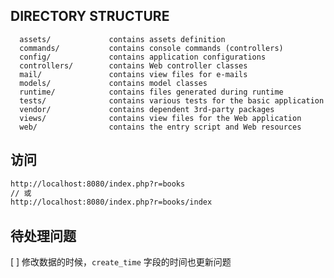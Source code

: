 

DIRECTORY STRUCTURE
-------------------

      assets/             contains assets definition
      commands/           contains console commands (controllers)
      config/             contains application configurations
      controllers/        contains Web controller classes
      mail/               contains view files for e-mails
      models/             contains model classes
      runtime/            contains files generated during runtime
      tests/              contains various tests for the basic application
      vendor/             contains dependent 3rd-party packages
      views/              contains view files for the Web application
      web/                contains the entry script and Web resources

## 访问
```bash
http://localhost:8080/index.php?r=books
// 或
http://localhost:8080/index.php?r=books/index
```

## 待处理问题

[ ] 修改数据的时候，`create_time` 字段的时间也更新问题